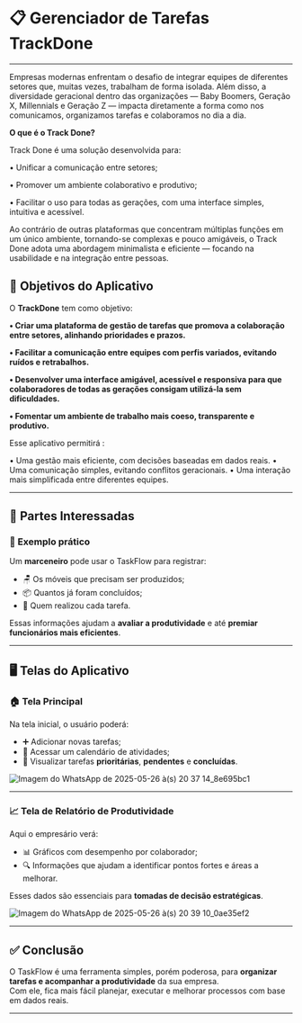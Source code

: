 # 📋 Gerenciador de Tarefas **TrackDone**

---
Empresas modernas enfrentam o desafio de integrar equipes de diferentes setores que, muitas vezes, trabalham de forma isolada. Além disso, a diversidade geracional dentro das organizações — Baby Boomers, Geração X, Millennials e Geração Z — impacta diretamente a forma como nos comunicamos, organizamos tarefas e colaboramos no dia a dia.

**O que é o Track Done?**

Track Done é uma solução desenvolvida para:

• Unificar a comunicação entre setores;

• Promover um ambiente colaborativo e produtivo;

• Facilitar o uso para todas as gerações, com uma interface simples, intuitiva e acessível.

Ao contrário de outras plataformas que concentram múltiplas funções em um único ambiente, tornando-se complexas e pouco amigáveis, o Track Done adota uma abordagem minimalista e eficiente — focando na usabilidade e na integração entre pessoas.

## 🎯 Objetivos do Aplicativo


O **TrackDone** tem como objetivo:

**•	Criar uma plataforma de gestão de tarefas que promova a colaboração entre setores, alinhando prioridades e prazos.**

**•	Facilitar a comunicação entre equipes com perfis variados, evitando ruídos e retrabalhos.**

**•	Desenvolver uma interface amigável, acessível e responsiva para que colaboradores de todas as gerações consigam utilizá-la sem dificuldades.**

**•	Fomentar um ambiente de trabalho mais coeso, transparente e produtivo.**


Esse aplicativo permitirá :

• Uma gestão mais eficiente, com decisões baseadas em dados reais.
• Uma comunicação simples, evitando conflitos geracionais.
• Uma interação mais simplificada entre diferentes equipes.

---

## 👥 Partes Interessadas



### 📌 Exemplo prático

Um **marceneiro** pode usar o TaskFlow para registrar:

- 🪑 Os móveis que precisam ser produzidos;
- 📦 Quantos já foram concluídos;
- 👤 Quem realizou cada tarefa.

Essas informações ajudam a **avaliar a produtividade** e até **premiar funcionários mais eficientes**.

---

## 🖥️ Telas do Aplicativo

### 🏠 Tela Principal

Na tela inicial, o usuário poderá:

- ➕ Adicionar novas tarefas;
- 📆 Acessar um calendário de atividades;
- 🚩 Visualizar tarefas **prioritárias**, **pendentes** e **concluídas**.

![Imagem do WhatsApp de 2025-05-26 à(s) 20 37 14_8e695bc1](https://github.com/user-attachments/assets/0f85ea07-d109-4579-ac32-d289ec896cb3)

---

### 📈 Tela de Relatório de Produtividade

Aqui o empresário verá:

- 📊 Gráficos com desempenho por colaborador;
- 🔍 Informações que ajudam a identificar pontos fortes e áreas a melhorar.

Esses dados são essenciais para **tomadas de decisão estratégicas**.

![Imagem do WhatsApp de 2025-05-26 à(s) 20 39 10_0ae35ef2](https://github.com/user-attachments/assets/88f889b9-1630-49ec-be6d-d465cec1cfd9)

---

## ✅ Conclusão

O TaskFlow é uma ferramenta simples, porém poderosa, para **organizar tarefas e acompanhar a produtividade** da sua empresa.  
Com ele, fica mais fácil planejar, executar e melhorar processos com base em dados reais.

---
